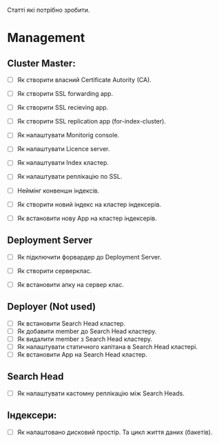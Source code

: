 Статті які потрібно зробити.

# Management

## Cluster Master:

- [ ] Як створити власний  Сertificate Аutority (CA). 
- [ ] Як створити SSL forwarding app.
- [ ] Як створити SSL recieving app.
- [ ] Як створити SSL replication app (for-index-cluster).

- [ ] Як налаштувати Monitorig console.
- [ ] Як налаштувати Licence server.
- [ ] Як налаштувати Index кластер.
- [ ] Як налаштувати реплікацію по SSL.
- [ ] Неймінг конвеншн індексів.
- [ ] Як створити новий індекс на кластер індексерів. 
- [ ] Як встановити нову App на кластер індексерів.



## Deployment Server

- [ ] Як підключити форвардер до Deployment Server.
- [ ] Як створити серверклас.
- [ ] Як встановити апку на сервер клас.


## Deployer (Not used)

- [ ] Як встановити Search Head кластер.  
- [ ] Як добавити member до Search Head кластеру.
- [ ] Як видалити member з Search Head кластеру.
- [ ] Як налаштувати статичного капітана в Search Head кластері.
- [ ] Як встановити App на Search Head кластер.

## Search Head

- [ ] Як налаштувати кастомну реплікацію між Search Heads.


## Індексери:

- [ ] Як налаштовано дисковий простір. Та цикл життя даних (бакетів).



